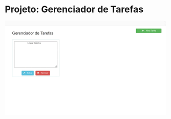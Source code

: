 # Projeto: Gerenciador de Tarefas
![alt text](https://github.com/acebeR/angular13/blob/main/gerenciador-de-tarefas/img/Gerenciador%20de%20Tarefas.gif?raw=true)


